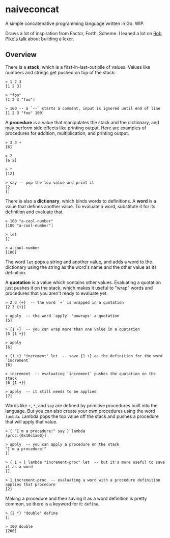 # naiveconcat

A simple concatenative programming language written in Go.
WIP.

Draws a lot of inspiration from Factor, Forth, Scheme. I leaned a lot on [Rob Pike's talk](https://www.youtube.com/watch?v=HxaD_trXwRE&t=2440s) about building a lexer.


## Overview

There is a **stack**, which is a first-in-last-out pile of values. Values like numbers and strings get pushed on top of the stack:

```
> 1 2 3
[1 2 3]

> "foo" 
[1 2 3 "foo"]

> 100 -- a `--` starts a comment, input is ignored until end of line
[1 2 3 "foo" 100]
```

A **procedure** is a value that manipulates the stack and the dictionary, and may perform side effects like printing output.
Here are examples of procedures for addition, multiplication, and printing output.

```
> 3 3 +
[6]

> 2
[6 2]

> *
[12]

> say -- pop the top value and print it
12
[]
```

There is also a **dictionary**, which binds words to definitions. A **word** is a value that defines another value. To evaluate a word, substitute it for its definition and evaluate that.

```
> 100 "a-cool-number" 
[100 "a-cool-number"]

> let
[]

> a-cool-number
[100]
```

The word `let` pops a string and another value, and adds a word to the dictionary using the string as the word's name and the other value as its definition.

A **quotation** is a value which contains other values. Evaluating a quotation just pushes it on the stack, which makes it useful to "wrap" words and procedures that you aren't ready to evaluate yet.

```
> 2 3 {+}  -- the word `+` is wrapped in a quotation
[2 3 {+}]

> apply  -- the word `apply` 'unwraps' a quotation
[5]

> {1 +}  -- you can wrap more than one value in a quotation
[5 {1 +}]

> apply
[6]

> {1 +} "increment" let  -- save {1 +} as the definition for the word `increment`
[6]

> increment  -- evaluating `increment` pushes the quotation on the stack
[6 {1 +}]

> apply  -- it still needs to be applied
[7]
```

Words like `+`, `*`, and `say` are defined by primitive procedures built into the language. But you can also create your own procedures using the word `lambda`. Lambda pops the top value off the stack and pushes a procedure that will apply that value.

```
> { "I'm a procedure!" say } lambda
[proc:{0x10c1ae0}]

> apply  -- you can apply a procedure on the stack
"I'm a procedure!"
[]

> { 1 + } lambda "increment-proc" let  -- but it's more useful to save it as a word
[]

> 1 increment-proc  -- evaluating a word with a procedure definition applies that procedure
[2]
```

Making a procedure and then saving it as a word definition is pretty common, so there is a keyword for it: `define`.

```
> {2 *} "double" define
[]

> 100 double
[200]
```
